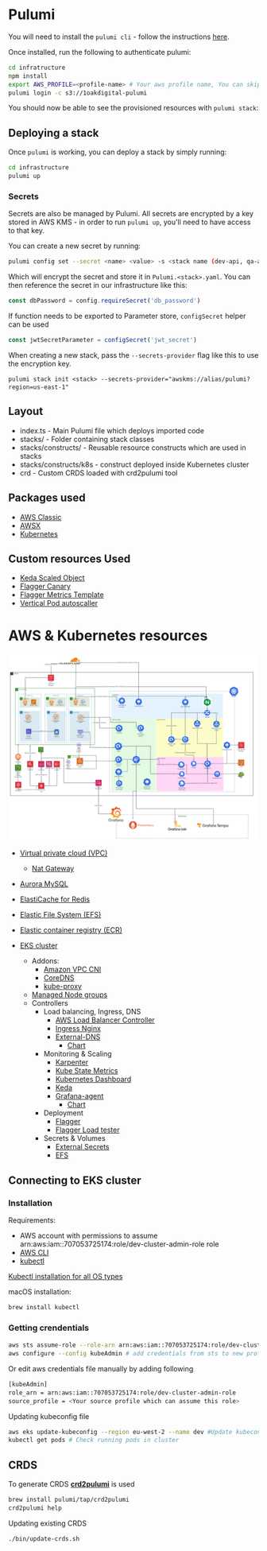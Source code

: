 # Pulumi

You will need to install the `pulumi cli` - follow the
instructions [here](https://www.pulumi.com/docs/get-started/install/).

Once installed, run the following to authenticate pulumi:

```bash
cd infratructure
npm install
export AWS_PROFILE=<profile-name> # Your aws profile name, You can skip it if using default profile
pulumi login -c s3://1oakdigital-pulumi
```

You should now be able to see the provisioned resources with `pulumi stack`:

## Deploying a stack

Once `pulumi` is working, you can deploy a stack by simply running:

```bash
cd infrastructure
pulumi up
```

### Secrets

Secrets are also be managed by Pulumi. All secrets are encrypted by a key stored in
AWS KMS - in order to run `pulumi up`, you'll need to have access to that key.

You can create a new secret by running:

```bash
pulumi config set --secret <name> <value> -s <stack name (dev-api, qa-api etc...)>
```

Which will encrypt the secret and store it in `Pulumi.<stack>.yaml`. You can then
reference the secret in our infrastructure like this:

```typescript
const dbPassword = config.requireSecret('db_password')
```

If function needs to be exported to Parameter store, `configSecret` helper can be used

```typescript
const jwtSecretParameter = configSecret('jwt_secret')
```

When creating a new stack, pass the `--secrets-provider` flag like this to use
the encryption key.

```
pulumi stack init <stack> --secrets-provider="awskms://alias/pulumi?region=us-east-1"
```


## Layout
- index.ts - Main Pulumi file which deploys imported code
- stacks/ - Folder containing stack classes
- stacks/constructs/ - Reusable resource constructs which are used in stacks
- stacks/constructs/k8s - construct deployed inside Kubernetes cluster
- crd - Custom CRDS loaded with crd2pulumi tool


## Packages used
- [AWS Classic](https://www.pulumi.com/registry/packages/aws/)
- [AWSX](https://www.pulumi.com/registry/packages/awsx/)
- [Kubernetes](https://www.pulumi.com/registry/packages/kubernetes/)

## Custom resources Used
- [Keda Scaled Object](https://docs.flagger.app/tutorials/keda-scaledobject)
- [Flagger Canary](https://docs.flagger.app/tutorials/skipper-progressive-delivery)
- [Flagger Metrics Template](https://docs.flagger.app/usage/metrics#custom-metrics)
- [Vertical Pod autoscaller](https://github.com/kubernetes/autoscaler/tree/master/vertical-pod-autoscaler#example-vpa-configuration)



# AWS & Kubernetes resources

![Diagram](infrastructure.png)

- [Virtual private cloud (VPC)](https://docs.aws.amazon.com/vpc/latest/userguide/configure-your-vpc.html)
  - [Nat Gateway](https://docs.aws.amazon.com/vpc/latest/userguide/vpc-nat-gateway.html)
- [Aurora MySQL](https://docs.aws.amazon.com/AmazonRDS/latest/AuroraUserGuide/Aurora.AuroraMySQL.html)
- [ElastiCache for Redis](https://docs.aws.amazon.com/AmazonElastiCache/latest/red-ug/WhatIs.html)
- [Elastic File System (EFS)](https://docs.aws.amazon.com/efs/latest/ug/whatisefs.html)
- [Elastic container registry (ECR)](https://docs.aws.amazon.com/AmazonECR/latest/userguide/what-is-ecr.html)


- [EKS cluster](https://docs.aws.amazon.com/eks/latest/userguide/clusters.html)
  - Addons:
    - [Amazon VPC CNI](https://docs.aws.amazon.com/eks/latest/userguide/managing-vpc-cni.html)
    - [CoreDNS](https://docs.aws.amazon.com/eks/latest/userguide/managing-coredns.html)
    - [kube-proxy](https://docs.aws.amazon.com/eks/latest/userguide/managing-kube-proxy.html)
  - [Managed Node groups](https://docs.aws.amazon.com/eks/latest/userguide/managed-node-groups.html)
  - Controllers
    - Load balancing, Ingress, DNS
      - [AWS Load Balancer Controller](https://kubernetes-sigs.github.io/aws-load-balancer-controller/v2.4/)
      - [Ingress Nginx](https://docs.nginx.com/nginx-ingress-controller/intro/overview/)
      - [External-DNS](https://github.com/kubernetes-sigs/external-dns)
        - [Chart](https://artifacthub.io/packages/helm/external-dns/external-dns)
    - Monitoring & Scaling
      - [Karpenter](https://karpenter.sh/v0.19.3/)
      - [Kube State Metrics](https://github.com/kubernetes/kube-state-metrics)
      - [Kubernetes Dashboard](https://kubernetes.io/docs/tasks/access-application-cluster/web-ui-dashboard/)
      - [Keda](https://keda.sh/)
      - [Grafana-agent](https://grafana.com/docs/grafana-cloud/data-configuration/agent/)
        - [Chart](https://github.com/grafana/helm-charts/tree/main/charts/agent-operator)
    - Deployment
      - [Flagger](https://flagger.app/)
      - [Flagger Load tester](https://artifacthub.io/packages/helm/flagger/loadtester)
    - Secrets & Volumes
      - [External Secrets](https://external-secrets.io/v0.6.1/)
      - [EFS](https://docs.aws.amazon.com/eks/latest/userguide/efs-csi.html)
  


## Connecting to EKS cluster

### Installation

Requirements:

- AWS account with permissions to assume arn:aws:iam::707053725174:role/dev-cluster-admin-role role
- [AWS CLI](https://docs.aws.amazon.com/cli/latest/userguide/getting-started-install.html)
- [kubectl](https://kubernetes.io/docs/reference/kubectl/)

[Kubectl installation for all OS types](https://kubernetes.io/docs/tasks/tools/#kubectl)

macOS installation:

```bash
brew install kubectl
```

### Getting crendentials

```bash
aws sts assume-role --role-arn arn:aws:iam::707053725174:role/dev-cluster-admin-role --role-session-name KubeAdmin # Assume role and get crendentials
aws configure --config kubeAdmin # add credentials from sts to new profile or use them directly
```

Or edit aws credentials file manually by adding following

```bash
[kubeAdmin]
role_arn = arn:aws:iam::707053725174:role/dev-cluster-admin-role
source_profile = <Your source profile which can assume this role>
```

Updating kubeconfig file

```bash
aws eks update-kubeconfig --region eu-west-2 --name dev #Update kubeconfig file
kubectl get pods # Check running pods in cluster
```


## CRDS
To generate CRDS **[crd2pulumi](https://github.com/pulumi/crd2pulumi])** is used

```bash
brew install pulumi/tap/crd2pulumi
crd2pulumi help
```
Updating existing CRDS
```bash
./bin/update-crds.sh 
```